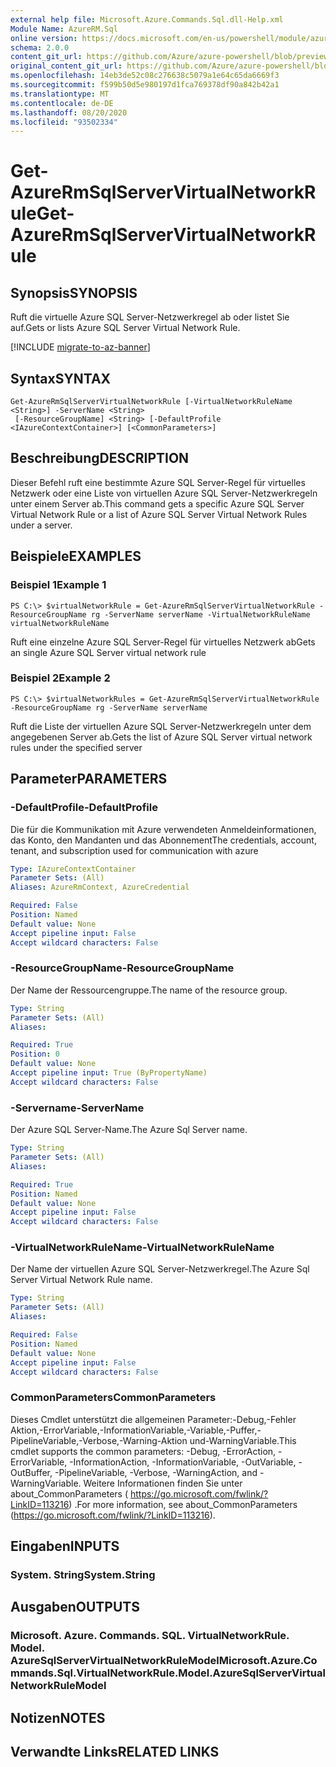 ```yaml
---
external help file: Microsoft.Azure.Commands.Sql.dll-Help.xml
Module Name: AzureRM.Sql
online version: https://docs.microsoft.com/en-us/powershell/module/azurerm.sql/get-azurermsqlservervirtualnetworkrule
schema: 2.0.0
content_git_url: https://github.com/Azure/azure-powershell/blob/preview/src/ResourceManager/Sql/Commands.Sql/help/Get-AzureRmSqlServerVirtualNetworkRule.md
original_content_git_url: https://github.com/Azure/azure-powershell/blob/preview/src/ResourceManager/Sql/Commands.Sql/help/Get-AzureRmSqlServerVirtualNetworkRule.md
ms.openlocfilehash: 14eb3de52c08c276638c5079a1e64c65da6669f3
ms.sourcegitcommit: f599b50d5e980197d1fca769378df90a842b42a1
ms.translationtype: MT
ms.contentlocale: de-DE
ms.lasthandoff: 08/20/2020
ms.locfileid: "93502334"
---
```

# <span data-ttu-id="a54e3-101">Get-AzureRmSqlServerVirtualNetworkRule</span><span class="sxs-lookup"><span data-stu-id="a54e3-101">Get-AzureRmSqlServerVirtualNetworkRule</span></span>

## <span data-ttu-id="a54e3-102">Synopsis</span><span class="sxs-lookup"><span data-stu-id="a54e3-102">SYNOPSIS</span></span>
<span data-ttu-id="a54e3-103">Ruft die virtuelle Azure SQL Server-Netzwerkregel ab oder listet Sie auf.</span><span class="sxs-lookup"><span data-stu-id="a54e3-103">Gets or lists Azure SQL Server Virtual Network Rule.</span></span>

[!INCLUDE [migrate-to-az-banner](../../includes/migrate-to-az-banner.md)]

## <span data-ttu-id="a54e3-104">Syntax</span><span class="sxs-lookup"><span data-stu-id="a54e3-104">SYNTAX</span></span>

```
Get-AzureRmSqlServerVirtualNetworkRule [-VirtualNetworkRuleName <String>] -ServerName <String>
 [-ResourceGroupName] <String> [-DefaultProfile <IAzureContextContainer>] [<CommonParameters>]
```

## <span data-ttu-id="a54e3-105">Beschreibung</span><span class="sxs-lookup"><span data-stu-id="a54e3-105">DESCRIPTION</span></span>
<span data-ttu-id="a54e3-106">Dieser Befehl ruft eine bestimmte Azure SQL Server-Regel für virtuelles Netzwerk oder eine Liste von virtuellen Azure SQL Server-Netzwerkregeln unter einem Server ab.</span><span class="sxs-lookup"><span data-stu-id="a54e3-106">This command gets a specific Azure SQL Server Virtual Network Rule or a list of Azure SQL Server Virtual Network Rules under a server.</span></span>

## <span data-ttu-id="a54e3-107">Beispiele</span><span class="sxs-lookup"><span data-stu-id="a54e3-107">EXAMPLES</span></span>

### <span data-ttu-id="a54e3-108">Beispiel 1</span><span class="sxs-lookup"><span data-stu-id="a54e3-108">Example 1</span></span>
```
PS C:\> $virtualNetworkRule = Get-AzureRmSqlServerVirtualNetworkRule -ResourceGroupName rg -ServerName serverName -VirtualNetworkRuleName virtualNetworkRuleName
```

<span data-ttu-id="a54e3-109">Ruft eine einzelne Azure SQL Server-Regel für virtuelles Netzwerk ab</span><span class="sxs-lookup"><span data-stu-id="a54e3-109">Gets an single Azure SQL Server virtual network rule</span></span>

### <span data-ttu-id="a54e3-110">Beispiel 2</span><span class="sxs-lookup"><span data-stu-id="a54e3-110">Example 2</span></span>
```
PS C:\> $virtualNetworkRules = Get-AzureRmSqlServerVirtualNetworkRule -ResourceGroupName rg -ServerName serverName
```

<span data-ttu-id="a54e3-111">Ruft die Liste der virtuellen Azure SQL Server-Netzwerkregeln unter dem angegebenen Server ab.</span><span class="sxs-lookup"><span data-stu-id="a54e3-111">Gets the list of Azure SQL Server virtual network rules under the specified server</span></span>

## <span data-ttu-id="a54e3-112">Parameter</span><span class="sxs-lookup"><span data-stu-id="a54e3-112">PARAMETERS</span></span>

### <span data-ttu-id="a54e3-113">-DefaultProfile</span><span class="sxs-lookup"><span data-stu-id="a54e3-113">-DefaultProfile</span></span>
<span data-ttu-id="a54e3-114">Die für die Kommunikation mit Azure verwendeten Anmeldeinformationen, das Konto, den Mandanten und das Abonnement</span><span class="sxs-lookup"><span data-stu-id="a54e3-114">The credentials, account, tenant, and subscription used for communication with azure</span></span>

```yaml
Type: IAzureContextContainer
Parameter Sets: (All)
Aliases: AzureRmContext, AzureCredential

Required: False
Position: Named
Default value: None
Accept pipeline input: False
Accept wildcard characters: False
```

### <span data-ttu-id="a54e3-115">-ResourceGroupName</span><span class="sxs-lookup"><span data-stu-id="a54e3-115">-ResourceGroupName</span></span>
<span data-ttu-id="a54e3-116">Der Name der Ressourcengruppe.</span><span class="sxs-lookup"><span data-stu-id="a54e3-116">The name of the resource group.</span></span>

```yaml
Type: String
Parameter Sets: (All)
Aliases:

Required: True
Position: 0
Default value: None
Accept pipeline input: True (ByPropertyName)
Accept wildcard characters: False
```

### <span data-ttu-id="a54e3-117">-Servername</span><span class="sxs-lookup"><span data-stu-id="a54e3-117">-ServerName</span></span>
<span data-ttu-id="a54e3-118">Der Azure SQL Server-Name.</span><span class="sxs-lookup"><span data-stu-id="a54e3-118">The Azure Sql Server name.</span></span>

```yaml
Type: String
Parameter Sets: (All)
Aliases:

Required: True
Position: Named
Default value: None
Accept pipeline input: False
Accept wildcard characters: False
```

### <span data-ttu-id="a54e3-119">-VirtualNetworkRuleName</span><span class="sxs-lookup"><span data-stu-id="a54e3-119">-VirtualNetworkRuleName</span></span>
<span data-ttu-id="a54e3-120">Der Name der virtuellen Azure SQL Server-Netzwerkregel.</span><span class="sxs-lookup"><span data-stu-id="a54e3-120">The Azure Sql Server Virtual Network Rule name.</span></span>

```yaml
Type: String
Parameter Sets: (All)
Aliases:

Required: False
Position: Named
Default value: None
Accept pipeline input: False
Accept wildcard characters: False
```

### <span data-ttu-id="a54e3-121">CommonParameters</span><span class="sxs-lookup"><span data-stu-id="a54e3-121">CommonParameters</span></span>
<span data-ttu-id="a54e3-122">Dieses Cmdlet unterstützt die allgemeinen Parameter:-Debug,-Fehler Aktion,-ErrorVariable,-InformationVariable,-Variable,-Puffer,-PipelineVariable,-Verbose,-Warning-Aktion und-WarningVariable.</span><span class="sxs-lookup"><span data-stu-id="a54e3-122">This cmdlet supports the common parameters: -Debug, -ErrorAction, -ErrorVariable, -InformationAction, -InformationVariable, -OutVariable, -OutBuffer, -PipelineVariable, -Verbose, -WarningAction, and -WarningVariable.</span></span> <span data-ttu-id="a54e3-123">Weitere Informationen finden Sie unter about_CommonParameters ( https://go.microsoft.com/fwlink/?LinkID=113216) .</span><span class="sxs-lookup"><span data-stu-id="a54e3-123">For more information, see about_CommonParameters (https://go.microsoft.com/fwlink/?LinkID=113216).</span></span>

## <span data-ttu-id="a54e3-124">Eingaben</span><span class="sxs-lookup"><span data-stu-id="a54e3-124">INPUTS</span></span>

### <span data-ttu-id="a54e3-125">System. String</span><span class="sxs-lookup"><span data-stu-id="a54e3-125">System.String</span></span>

## <span data-ttu-id="a54e3-126">Ausgaben</span><span class="sxs-lookup"><span data-stu-id="a54e3-126">OUTPUTS</span></span>

### <span data-ttu-id="a54e3-127">Microsoft. Azure. Commands. SQL. VirtualNetworkRule. Model. AzureSqlServerVirtualNetworkRuleModel</span><span class="sxs-lookup"><span data-stu-id="a54e3-127">Microsoft.Azure.Commands.Sql.VirtualNetworkRule.Model.AzureSqlServerVirtualNetworkRuleModel</span></span>

## <span data-ttu-id="a54e3-128">Notizen</span><span class="sxs-lookup"><span data-stu-id="a54e3-128">NOTES</span></span>

## <span data-ttu-id="a54e3-129">Verwandte Links</span><span class="sxs-lookup"><span data-stu-id="a54e3-129">RELATED LINKS</span></span>
